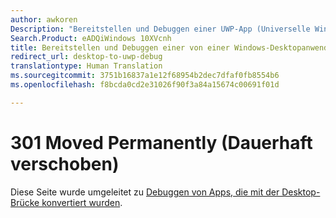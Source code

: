 ```yaml
---
author: awkoren
Description: "Bereitstellen und Debuggen einer UWP-App (Universelle Windows-Plattform), die mit der Desktop-zu-UWP-Brücke von einer Windows-Desktopanwendung (Win32, WPF und Windows Forms) konvertiert wurde"
Search.Product: eADQiWindows 10XVcnh
title: Bereitstellen und Debuggen einer von einer Windows-Desktopanwendung konvertierten UWP-App (Universelle Windows-Plattform)
redirect_url: desktop-to-uwp-debug
translationtype: Human Translation
ms.sourcegitcommit: 3751b16837a1e12f68954b2dec7dfaf0fb8554b6
ms.openlocfilehash: f8bcda0cd2e31026f90f3a84a15674c00691f01d

---
```


# 301 Moved Permanently (Dauerhaft verschoben)

Diese Seite wurde umgeleitet zu [Debuggen von Apps, die mit der Desktop-Brücke konvertiert wurden](desktop-to-uwp-debug.md). 


<!--HONumber=Nov16_HO1-->


